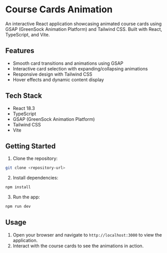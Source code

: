 # Course Cards Animation

An interactive React application showcasing animated course cards using GSAP (GreenSock Animation Platform) and Tailwind CSS. Built with React, TypeScript, and Vite.

## Features

- Smooth card transitions and animations using GSAP
- Interactive card selection with expanding/collapsing animations
- Responsive design with Tailwind CSS
- Hover effects and dynamic content display

## Tech Stack

- React 18.3
- TypeScript
- GSAP (GreenSock Animation Platform)
- Tailwind CSS
- Vite

## Getting Started

1. Clone the repository:

```bash
git clone <repository-url>
```

2. Install dependencies:

```bash
npm install
```

3. Run the app:

```bash
npm run dev
```

## Usage

1. Open your browser and navigate to `http://localhost:3000` to view the application.
2. Interact with the course cards to see the animations in action.
